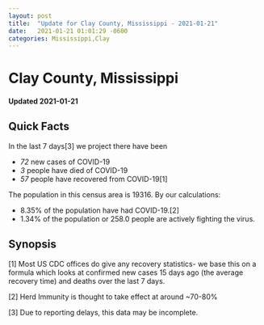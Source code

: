 ```yaml
---
layout: post
title:  "Update for Clay County, Mississippi - 2021-01-21"
date:   2021-01-21 01:01:29 -0600
categories: Mississippi,Clay
---
```


# Clay County, Mississippi
#### Updated 2021-01-21

## Quick Facts

In the last 7 days[3] we project there have been
- *72* new cases of COVID-19
- *3* people have died of COVID-19
- *57* people have recovered from COVID-19[1]

The population in this census area is 19316. By our calculations:
- 8.35% of the population have had COVID-19.[2]
- 1.34% of the population or 258.0 people are actively fighting the virus.

## Synopsis




[1] Most US CDC offices do give any recovery statistics- we base this on a formula which looks at confirmed new cases
15 days ago (the average recovery time) and deaths over the last 7 days.

[2] Herd Immunity is thought to take effect at around ~70-80%

[3] Due to reporting delays, this data may be incomplete.
 
    